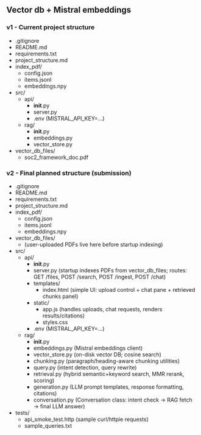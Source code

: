 ## Vector db + Mistral embeddings

### v1 - Current project structure

- .gitignore
- README.md
- requirements.txt
- project_structure.md
- index_pdf/
  - config.json
  - items.jsonl
  - embeddings.npy
- src/
  - api/
    - __init__.py
    - server.py
    - .env (MISTRAL_API_KEY=...)
  - rag/
    - __init__.py
    - embeddings.py
    - vector_store.py
- vector_db_files/
  - soc2_framework_doc.pdf


### v2 - Final planned structure (submission)

- .gitignore
- README.md
- requirements.txt
- project_structure.md
- index_pdf/
  - config.json
  - items.jsonl
  - embeddings.npy
- vector_db_files/
  - (user-uploaded PDFs live here before startup indexing)
- src/
  - api/
    - __init__.py
    - server.py  (startup indexes PDFs from vector_db_files; routes: GET /files, POST /search, POST /ingest, POST /chat)
    - templates/
      - index.html  (simple UI: upload control + chat pane + retrieved chunks panel)
    - static/
      - app.js      (handles uploads, chat requests, renders results/citations)
      - styles.css
    - .env         (MISTRAL_API_KEY=...)
  - rag/
    - __init__.py
    - embeddings.py      (Mistral embeddings client)
    - vector_store.py    (on-disk vector DB; cosine search)
    - chunking.py        (paragraph/heading-aware chunking utilities)
    - query.py           (intent detection, query rewrite)
    - retrieval.py       (hybrid semantic+keyword search, MMR rerank, scoring)
    - generation.py      (LLM prompt templates, response formatting, citations)
    - conversation.py    (Conversation class: intent check → RAG fetch → final LLM answer)
- tests/
  - api_smoke_test.http (sample curl/httpie requests)
  - sample_queries.txt
